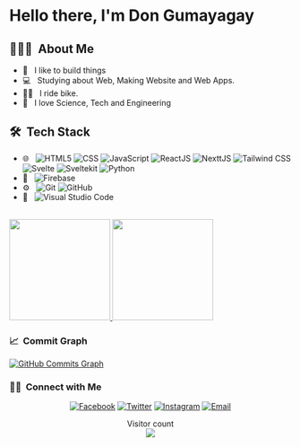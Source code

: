 <h1> Hello there, I'm Don Gumayagay</h1>

<h2> 👨🏻‍💻 &nbsp;About Me </h2>

- 🤔 &nbsp; I like to build things
- 💻 &nbsp; Studying about Web, Making Website and Web Apps.
- 🚴‍♂️ &nbsp; I ride bike.
- 🧪 &nbsp; I love Science, Tech and Engineering

<h2> 🛠 &nbsp;Tech Stack</h2>

- 🌐 &nbsp;
  ![HTML5](https://img.shields.io/badge/-HTML5-333?style=flat&logo=HTML5)
  ![CSS](https://img.shields.io/badge/-CSS-333?style=flat&logo=CSS3&logoColor=1572B6)
  ![JavaScript](https://img.shields.io/badge/-JavaScript-333?style=flat&logo=javascript)
  ![ReactJS](https://img.shields.io/badge/-ReactJS-333?style=flat&logo=react)
  ![NexttJS](https://img.shields.io/badge/-NextJS-333?style=flat&logo=nextdotjs)
  ![Tailwind CSS](https://img.shields.io/badge/-Tailwind%20CSS-333?style=flat&logo=Tailwind-CSS)
  ![Svelte](https://img.shields.io/badge/-Svelte-333?style=flat&logo=svelte)
  ![Sveltekit](https://img.shields.io/badge/-SvelteKit-333?logo=Svelte)
  ![Python](https://img.shields.io/badge/-Python-333?logo=python)
- 📶 &nbsp;
  ![Firebase](https://img.shields.io/badge/-Google_Firebase-333?style=flat&logo=Firebase)
- ⚙️ &nbsp;
  ![Git](https://img.shields.io/badge/-Git-333?style=flat&logo=git)
  ![GitHub](https://img.shields.io/badge/-GitHub-333?style=flat&logo=github)
- 🔧 &nbsp;
  ![Visual Studio Code](https://img.shields.io/badge/-Visual%20Studio%20Code-333?style=flat&logo=visual-studio-code&logoColor=007ACC)

<br/>

<a href="https://github.com/dongumayagay">
  <img height="180em" src="https://github-readme-stats.vercel.app/api?username=dongumayagay&show_icons=true&theme=tokyonight" />
  <img height="180em" src="https://github-readme-stats.vercel.app/api/top-langs/?username=dongumayagay&theme=tokyonight&layout=compact" />
</a>
<br/>

<h3> 📈 &nbsp;Commit Graph</h3>
<a href="http://www.github.com/dongumayagay"><img src="https://activity-graph.herokuapp.com/graph?username=dongumayagay&bg_color=1c1917&color=ffffff&line=0891b2&point=ffffff&area_color=1c1917&area=true&hide_border=true&custom_title=GitHub%20Commits%20Graph" alt="GitHub Commits Graph" /></a>

<br/>

<h3> 🤝🏻 &nbsp;Connect with Me </h3>

<p align="center">
<a href="https://facebook.com/dongmygy"><img alt="Facebook" src="https://img.shields.io/badge/Facebook-Don_Gumayagay-blue?style=flat-square&logo=facebook"></a>
<a href="https://twitter.com/tonting_kaloy"><img alt="Twitter" src="https://img.shields.io/badge/Twitter-tonting_kaloy-blue?style=flat-square&logo=twitter"></a>
<a href="https://www.instagram.com/dongums"><img alt="Instagram" src="https://img.shields.io/badge/Instagram-dongums-blue?style=flat-square&logo=instagram"></a>
<a href="mailto:mcdongumayagay@gmail.com"><img alt="Email" src="https://img.shields.io/badge/Email-mcdongumayagay@gmail.com-blue?style=flat-square&logo=gmail"></a>
</p>

<p align="center"> 
  Visitor count<br>
  <img src="https://profile-counter.glitch.me/dongumayagay/count.svg" />
</p>
